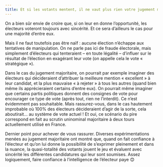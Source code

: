 ```yaml
---
title: Et si les votants mentent, il ne vaut plus rien votre jugement majoritaire ?
---
```


On a bien sûr envie de croire que, si on leur en donne l’opportunité, les électeurs voteront toujours avec sincérité. Et ce sera d’ailleurs le cas pour une majorité d’entre eux.

Mais il ne faut toutefois pas être naïf : aucune élection n’échappe aux tentatives de manipulation.
On ne parle pas ici de fraude électorale, mais simplement d’électeurs qui tenteraient – en toute légalité – d’influer sur le résultat de l’élection en exagérant leur vote (on appelle cela le vote « stratégique »).

Dans le cas du jugement majoritaire, on pourrait par exemple imaginer des électeurs qui décideraient d’attribuer la meilleure mention « excellent » à leur candidat, et la plus mauvaise « à rejeter » à tous les autres (quand bien même ils apprécieraient certains d’entre eux). On pourrait même imaginer que certains partis politiques donnent des consignes de vote pour encourager ce type de vote (après tout, rien ne l’interdit).
Ce n’est évidemment pas souhaitable. Mais rassurez-vous, dans le cas hautement improbable où 100% des électeurs décideraient d’agir de la sorte, cela aboutirait… au système de vote actuel ! Et oui, ce scénario du pire correspond en fait au scrutin uninominal majoritaire à deux tours actuellement utilisé en France.

Dernier point pour achever de vous rassurer. Diverses expérimentations menées au jugement majoritaire ont montré que, quand on fait confiance à l’électeur et qu’on lui donne la possibilité de s’exprimer pleinement et dans la nuance, la quasi-totalité des votants jouent le jeu et évaluent avec sincérité les différentes candidatures qui leur sont soumises.
Assez logiquement, faire confiance à l’intelligence de l’électeur paye 😊
